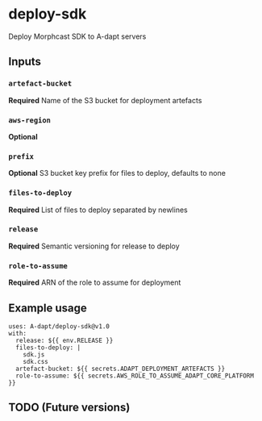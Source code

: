 # deploy-sdk

Deploy Morphcast SDK to A-dapt servers

## Inputs

### `artefact-bucket`

**Required** Name of the S3 bucket for deployment artefacts

### `aws-region`

**Optional**

### `prefix`

**Optional** S3 bucket key prefix for files to deploy, defaults to none

### `files-to-deploy`

**Required** List of files to deploy separated by newlines

### `release`

**Required** Semantic versioning for release to deploy

### `role-to-assume`

**Required** ARN of the role to assume for deployment

## Example usage

```
uses: A-dapt/deploy-sdk@v1.0
with:
  release: ${{ env.RELEASE }}
  files-to-deploy: |
    sdk.js
    sdk.css
  artefact-bucket: ${{ secrets.ADAPT_DEPLOYMENT_ARTEFACTS }}
  role-to-assume: ${{ secrets.AWS_ROLE_TO_ASSUME_ADAPT_CORE_PLATFORM }}
```

## TODO (Future versions)
